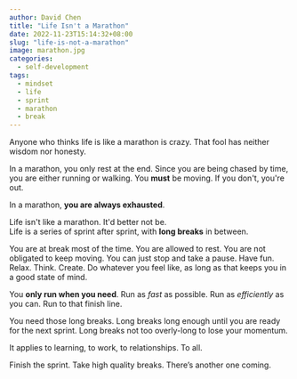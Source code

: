 ```yaml
---
author: David Chen
title: "Life Isn't a Marathon"
date: 2022-11-23T15:14:32+08:00
slug: "life-is-not-a-marathon"
image: marathon.jpg
categories:
  - self-development
tags:
  - mindset
  - life
  - sprint
  - marathon
  - break
---
```

Anyone who thinks life is like a marathon is crazy. That fool has neither wisdom nor honesty.

In a marathon, you only rest at the end. Since you are being chased by time, you are either running or walking. You **must** be moving. If you don't, you're out.

In a marathon, **you are always exhausted**.

Life isn't like a marathon. It'd better not be.\
Life is a series of sprint after sprint, with **long breaks** in between.

You are at break most of the time. You are allowed to rest. You are not obligated to keep moving. You can just stop and take a pause. Have fun. Relax. Think. Create. Do whatever you feel like, as long as that keeps you in a good state of mind.

You **only run when you need**. Run as *fast* as possible. Run as *efficiently* as you can. Run to that finish line.

You need those long breaks. Long breaks long enough until you are ready for the next sprint. Long breaks not too overly-long to lose your momentum.

It applies to learning, to work, to relationships. To all.

Finish the sprint. Take high quality breaks. There’s another one coming.

